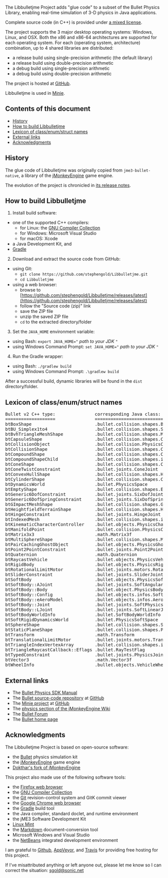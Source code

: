 The Libbulletjme Project adds "glue code" to a subset of the Bullet Physics
Library, enabling real-time simulation of 3-D physics in Java applications.

Complete source code (in C++) is provided under
[a mixed license](https://github.com/stephengold/Libbulletjme/blob/master/LICENSE).

The project supports the 3 major desktop operating systems:
Windows, Linux, and OSX.  Both the x86 and x86-64 architectures
are supported for each operating system.
For each (operating system, architecture) combination,
up to 4 shared libraries are distributed:
 + a release build using single-precision arithmetic (the default library)
 + a release build using double-precision arithmetic
 + a debug build using single-precision arithmetic
 + a debug build using double-precision arithmetic

The project is hosted at
[GitHub](https://github.com/stephengold/Libbulletjme).

Libbulletjme is used in [Minie].

## Contents of this document

 + [History](#history)
 + [How to build Libbulletjme](#build)
 + [Lexicon of class/enum/struct names](#lexicon)
 + [External links](#links)
 + [Acknowledgments](#acks)

<a name="history"/>

## History

The glue code of Libbulletjme was originally copied from `jme3-bullet-native`,
a library of the [jMonkeyEngine][jme] game engine.

The evolution of the project is chronicled in
[its release notes](https://github.com/stephengold/Libbulletjme/blob/master/release-notes.md).

<a name="build"/>

## How to build Libbulletjme

 1. Install build software:
   + one of the supported C++ compilers:
     + for Linux:  the [GNU Compiler Collection][gcc]
     + for Windows:  Microsoft Visual Studio
     + for macOS:  Xcode
   + a Java Development Kit, and
   + [Gradle]
 2. Download and extract the source code from GitHub:
   + using Git:
     + `git clone https://github.com/stephengold/Libbulletjme.git`
     + `cd Libbulletjme`
   + using a web browser:
     + browse to [https://github.com/stephengold/Libbulletjme/releases/latest](https://github.com/stephengold/Libbulletjme/releases/latest)
     + follow the "Source code (zip)" link
     + save the ZIP file
     + unzip the saved ZIP file
     + `cd` to the extracted directory/folder
 3. Set the `JAVA_HOME` environment variable:
   + using Bash:  `export JAVA_HOME="` *path to your JDK* `"`
   + using Windows Command Prompt:  `set JAVA_HOME="` *path to your JDK* `"`
 4. Run the Gradle wrapper:
   + using Bash:  `./gradlew build`
   + using Windows Command Prompt:  `.\gradlew build`

After a successful build, dynamic libraries will be found
in the `dist` directory/folder.

<a name="lexicon"/>

## Lexicon of class/enum/struct names

<pre>
Bullet v2 C++ type:               corresponding Java class: com.jme3...
===================               =====================================
btBoxShape                        .bullet.collision.shapes.BoxCollisionShape
btBU_Simplex1to4                  .bullet.collision.shapes.SimplexCollisionShape
btBvhTriangleMeshShape            .bullet.collision.shapes.MeshCollisionShape
btCapsuleShape                    .bullet.collision.shapes.CapsuleCollisionShape
btCollisionObject                 .bullet.collision.PhysicsCollisionObject
btCollisionShape                  .bullet.collision.shapes.CollisionShape
btCompoundShape                   .bullet.collision.shapes.CompoundCollisionShape
btCompoundShapeChild              .bullet.collision.shapes.info.ChildCollisionShape
btConeShape                       .bullet.collision.shapes.ConeCollisionShape
btConeTwistConstraint             .bullet.joints.ConeJoint
btConvexHullShape                 .bullet.collision.shapes.HullCollisionShape
btCylinderShape                   .bullet.collision.shapes.CylinderCollisionShape
btDynamicsWorld                   .bullet.PhysicsSpace
btEmptyShape                      .bullet.collision.shapes.EmptyShape
btGeneric6DofConstraint           .bullet.joints.SixDofJoint
btGeneric6DofSpringConstraint     .bullet.joints.SixDofSpringJoint
btGImpactMeshShape                .bullet.collision.shapes.GImpactCollisionShape
btHeightfieldTerrainShape         .bullet.collision.shapes.HeightfieldCollisionShape
btHingeConstraint                 .bullet.joints.HingeJoint
btIndexedMesh                     .bullet.collision.shapes.infos.IndexedMesh
btKinematicCharacterController    .bullet.objects.PhysicsCharacter
btManifoldPoint                   .bullet.collision.PhysicsCollisionEvent
btMatrix3x3                       .math.Matrix3f
btMultiSphereShape                .bullet.collision.shapes.MultiSphere
btPairCachingGhostObject          .bullet.objects.PhysicsGhostObject
btPoint2PointConstraint           .bullet.joints.Point2PointJoint
btQuaternion                      .math.Quaternion
btRaycastVehicle                  .bullet.objects.PhysicsVehicle
btRigidBody                       .bullet.objects.PhysicsRigidBody
btRotationalLimitMotor            .bullet.joints.motors.RotationalLimitMotor
btSliderConstraint                .bullet.joints.SliderJoint
btSoftBody                        .bullet.objects.PhysicsSoftBody
btSoftBody::AJoint                .bullet.joints.SoftAngularJoint
btSoftBody::Body                  .bullet.object.PhysicsBody
btSoftBody::Config                .bullet.objects.infos.SoftBodyConfig
btSoftBody::eAeroModel            .bullet.objects.infos.Aero
btSoftBody::Joint                 .bullet.joints.SoftPhysicsJoint
btSoftBody::LJoint                .bullet.joints.SoftLinearJoint
btSoftBodyWorldInfo               .bullet.SoftBodyWorldInfo
btSoftRigidDynamicsWorld          .bullet.PhysicsSoftSpace
btSphereShape                     .bullet.collision.shapes.SphereCollisionShape
btStaticPlaneShape                .bullet.collision.shapes.PlaneCollisionShape
btTransform                       .math.Transform
btTranslationalLimitMotor         .bullet.joints.motors.TranslationalLimitMotor
btTriangleIndexVertexArray        .bullet.collision.shapes.infos.CompoundMesh
btTriangleRaycastCallback::Eflags .bullet.RayTestFlag
btTypedConstraint                 .bullet.joints.PhysicsJoint
btVector3                         .math.Vector3f
btWheelInfo                       .bullet.objects.VehicleWheel
</pre>

<a name="links"/>

## External links

 + The [Bullet Physics SDK Manual](https://github.com/bulletphysics/bullet3/blob/master/docs/Bullet_User_Manual.pdf)
 + The [Bullet source-code repository](https://github.com/bulletphysics/bullet3) at [GitHub]
 + The [Minie project][minie] at [GitHub]
 + The [physics section of the jMonkeyEngine Wiki](https://wiki.jmonkeyengine.org/jme3/advanced/physics.html)
 + The [Bullet Forum](https://pybullet.org/Bullet/phpBB3)
 + The [Bullet home page][bullet]

<a name="acks"/>

## Acknowledgments

The Libbulletjme Project is based on open-source software:

  + the [Bullet] physics simulation kit
  + the [jMonkeyEngine][jme] game engine
  + [Dokthar's fork of jMonkeyEngine](https://github.com/dokthar/jmonkeyengine)

This project also made use of the following software tools:

  + the [Firefox web browser][firefox]
  + the [GNU Compiler Collection][gcc]
  + the [Git] revision-control system and GitK commit viewer
  + the [Google Chrome web browser][chrome]
  + the [Gradle] build tool
  + the Java compiler, standard doclet, and runtime environment
  + the jME3 Software Development Kit
  + [Linux Mint][mint]
  + the [Markdown] document-conversion tool
  + Microsoft Windows and Visual Studio
  + the [NetBeans] integrated development environment

I am grateful to [Github], [AppVeyor], and [Travis]
for providing free hosting for this project.

If I've misattributed anything or left anyone out, please let me know so I can
correct the situation: sgold@sonic.net

[appveyor]: https://www.appveyor.com "AppVeyor Continuous Integration"
[bullet]: https://pybullet.org/wordpress "Bullet Real-Time Physics Simulation"
[chrome]: https://www.google.com/chrome "Chrome"
[firefox]: https://www.mozilla.org/en-US/firefox "Firefox"
[gcc]: https://gcc.gnu.org "Gcc Compiler"
[git]: https://git-scm.com "Git"
[github]: https://github.com "GitHub"
[gradle]: https://gradle.org "Gradle Project"
[jme]: http://jmonkeyengine.org  "jMonkeyEngine Project"
[markdown]: https://daringfireball.net/projects/markdown "Markdown Project"
[minie]: https://github.com/stephengold/Minie "Minie Project"
[mint]: https://linuxmint.com/ "Linux Mint"
[netbeans]: https://netbeans.org "NetBeans Project"
[travis]: https://travis-ci.org "Travis CI"
